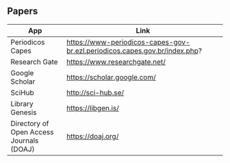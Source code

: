 ## Papers

|   App              | Link                                                     |
|--------------------|----------------------------------------------------------|
| Periodicos Capes   | https://www-periodicos-capes-gov-br.ezl.periodicos.capes.gov.br/index.php? |
| Research Gate      | https://www.researchgate.net/                            |
| Google Scholar     | https://scholar.google.com/                              |
| SciHub             | http://sci-hub.se/                                       |
| Library Genesis    | https://libgen.is/                                       |
| Directory of Open Access Journals (DOAJ) | https://doaj.org/                  |


